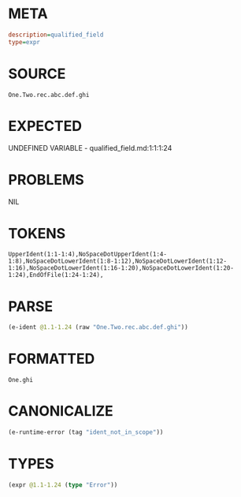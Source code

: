 # META
~~~ini
description=qualified_field
type=expr
~~~
# SOURCE
~~~roc
One.Two.rec.abc.def.ghi
~~~
# EXPECTED
UNDEFINED VARIABLE - qualified_field.md:1:1:1:24
# PROBLEMS
NIL
# TOKENS
~~~zig
UpperIdent(1:1-1:4),NoSpaceDotUpperIdent(1:4-1:8),NoSpaceDotLowerIdent(1:8-1:12),NoSpaceDotLowerIdent(1:12-1:16),NoSpaceDotLowerIdent(1:16-1:20),NoSpaceDotLowerIdent(1:20-1:24),EndOfFile(1:24-1:24),
~~~
# PARSE
~~~clojure
(e-ident @1.1-1.24 (raw "One.Two.rec.abc.def.ghi"))
~~~
# FORMATTED
~~~roc
One.ghi
~~~
# CANONICALIZE
~~~clojure
(e-runtime-error (tag "ident_not_in_scope"))
~~~
# TYPES
~~~clojure
(expr @1.1-1.24 (type "Error"))
~~~
